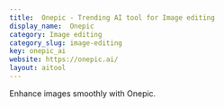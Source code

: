 ```yaml
---
title:  Onepic - Trending AI tool for Image editing
display_name:  Onepic
category: Image editing
category_slug: image-editing
key: onepic_ai
website: https://onepic.ai/
layout: aitool
---
```


Enhance images smoothly with Onepic.
